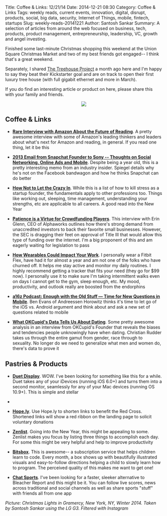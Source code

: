 Title: Coffee & Links: 12/21/14
Date: 2014-12-21 08:30
Category: Coffee & Links
Tags: weekly reads, current events, innovation, digital, disrupt, products, social, big data, security, Internet of Things, mobile, fintech, startups
Slug: weekly-reads-20141221
Author: Santosh Sankar
Summary: A selection of articles from around the web focused on business, tech, products, product management, entrepreneurship, leadership, VC, growth and angel investing.

Finished some last-minute Christmas shopping this weekend at the Union Square Christmas Market and two of my best friends got engaged-- I think that's a great weekend.

Separately, I shared <a href="http://www.sleepinatree.co" target="_blank">The Treehouse Project</a> a month ago here and I'm happy to say they beat their Kickstarter goal and are on track to open their first luxury tree house (with full gigabit ethernet and more in March).

If you do find an interesting article or product on here, please share this with your family and friends.

<p align = "center"><img src="/../../../../images/christmasLights.jpg">
</p>

## Coffee & Links

* **<a href = "http://www.theverge.com/2014/12/17/7396525/amazon-kindle-design-lab-audible-hachette" target="_blank">Rare Interview with Amazon About the Future of Reading</a>**. A pretty awesome interview with some of Amazon's leading thinkers and leaders about what's next for Amazon and reading, in general. If you read one thing, let it be this

* **<a href = "http://www.businessinsider.com/snapchat-ceo-on-tech-bubble-and-facebook-overvaluation-2014-12" target="_blank">2013 Email from Snapchat Founder to Sony -- Thoughts on Social Networking, Online Ads and Mobile</a>**. Despite being a year old, this is a pretty interesting memo from an industry insider. Spiegel details why he's not on the Facebook bandwagon and how he thinks Snapchat can do better

* **<a href = "http://www.thisisgoingtobebig.com/blog/2014/12/15/how-not-to-let-the-crazy-in.html" target="_blank">How Not to Let the Crazy In</a>**. While this is a list of how to kill stress as a startup founder, the fundamentals apply to other professions too. Things like working out, sleeping, time management, understanding your strengths, etc are applicable to all careers. A good read into the New Year

* **<a href = "http://www.strictlyvc.com/2014/12/15/erin-glenn-alphaworkss-new-ceo-waiting-sec/" target="_blank">Patience is a Virtue for Crowdfunding Players</a>**. This interview with Erin Glenn, CEO of Alphaworks outlines how there's strong demand from unaccredited investors to back their favorite small businesses. However, the SEC is dragging their feet on approval of Title III that would allow this type of funding over the internet. I'm a big proponent of this and am eagerly waiting for legislation to pass

* **<a href = "http://thenextweb.com/lifehacks/2014/12/13/fitness-apps-wearables-can-impact-performance-work/" target="_blank">How Wearables Could Impact Your Work</a>**. I personally wear a Fitbit Flex, have had it for almost a year and am not one of the folks who have churned off. It helps me stay active and monitor my daily routines. I highly recommend getting a tracker that fits your need (they go for $99 now). I personally use it to make sure I'm taking intermittent walks even on days I cannot get to the gym, sleep enough, etc. My mood, productivity, and outlook really are boosted from the endorphins

* **<a href = "http://a16z.com/2014/12/17/a16z-podcast-enough-with-the-old-stuff-time-for-new-questions-in-mobile/" target="_blank">a16z Podcast: Enough with the Old Stuff — Time for New Questions in Mobile</a>**. Ben Evans of Andreessen Horowitz thinks it's time to let go of the iOS vs. Android argument and think about and ask a new set of questions related to mobile

* **<a href = "https://www.youtube.com/watch?v=_islsqquXAo " target="_blank">What OKCupid's Data Tells Us About Dating</a>**. Some pretty awesome analysis in an interview from OKCupid's Founder that reveals the biases and tendencies people unknowingly have when dating. Christian Rudder takes us through the entire gamut from gender, race through to sexuality. No longer do we need to generalize what men and women do, there's data to prove it

## Pastries & Products

* **<a href = "http://www.duetdisplay.com/" target="_blank">Duet Display</a>**.  WOW. I've been looking for something like this for a while. Duet takes any of your iDevices (running iOS 6.0+) and turns them into a second monitor, seamlessly for any of your Mac devices (running OS 10.9+). This is simple and stellar
* 
* **<a href = "http://create.hope.ly/" target="_blank">Hope.ly</a>**. Use Hope.ly to shorten links to benefit the Red Cross. Shortened links will show a red ribbon on the landing page to solicit voluntary donations

* **<a href = "http://zenlist.co/" target="_blank">Zenlist</a>**.  Going into the New Year, this might be appealing to some. Zenlist makes you focus by listing three things to accomplish each day. For some this might be very helpful and help to improve productivity

* **<a href = "https://www.kickstarter.com/projects/bitsbox/bitsbox-monthly-coding-projects-for-kids?ref=category" target="_blank">Bitsbox</a>**. This is awesome-- a subscription service that helps children learn to code. Every month, a box shows up with beautifully illustrated visuals and easy-to-follow directions helping a child to slowly learn how to program. The perceived quality of this makes me want to get one!

* **<a href = "https://itunes.apple.com/us/app/chat-sports/id819629553?mt=8" target="_blank">Chat Sports</a>**. I've been looking for a faster, sleeker alternative to Bleacher Report and this might be it. You can follow live scores, news across traditional and social channels as well as share sports "stuff" with friends all from one app

*Picture: Christmas Lights in Gramercy, New York, NY, Winter 2014. Taken by Santosh Sankar using the LG G3. Filtered with Instagram*